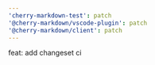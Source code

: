 ```yaml
---
'cherry-markdown-test': patch
'@cherry-markdown/vscode-plugin': patch
'@cherry-markdown/client': patch
---
```


feat: add changeset ci

